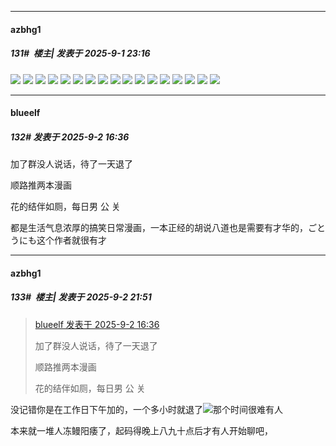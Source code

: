 ﻿
*****

####  azbhg1  
##### 131#         楼主| 发表于 2025-9-1 23:16

<img src="https://image.ys-8.de/file/cnlGl9oa.jpg" referrerpolicy="no-referrer">
<img src="https://image.ys-8.de/file/TP53qyhN.jpg" referrerpolicy="no-referrer">
<img src="https://image.ys-8.de/file/38YiRlGR.jpg" referrerpolicy="no-referrer">
<img src="https://image.ys-8.de/file/wH0rKAq8.jpg" referrerpolicy="no-referrer">
<img src="https://image.ys-8.de/file/79juzNp1.jpg" referrerpolicy="no-referrer">
<img src="https://image.ys-8.de/file/5gLFtI42.jpg" referrerpolicy="no-referrer">
<img src="https://image.ys-8.de/file/IQYnb8aP.jpg" referrerpolicy="no-referrer">
<img src="https://image.ys-8.de/file/DtR1kzG8.jpg" referrerpolicy="no-referrer">
<img src="https://image.ys-8.de/file/BpcLjQ1U.jpg" referrerpolicy="no-referrer">
<img src="https://image.ys-8.de/file/uYEkpPEm.jpg" referrerpolicy="no-referrer">
<img src="https://image.ys-8.de/file/AcLKDRMf.jpg" referrerpolicy="no-referrer">
<img src="https://image.ys-8.de/file/IWjE1gIT.jpg" referrerpolicy="no-referrer">
<img src="https://image.ys-8.de/file/HelhMcHQ.jpg" referrerpolicy="no-referrer">
<img src="https://image.ys-8.de/file/Mk76rwnK.jpg" referrerpolicy="no-referrer">
<img src="https://image.ys-8.de/file/CuPMKGsM.jpg" referrerpolicy="no-referrer">
<img src="https://image.ys-8.de/file/cynaJ1zX.jpg" referrerpolicy="no-referrer">
<img src="https://image.ys-8.de/file/AcTm9NFV.jpg" referrerpolicy="no-referrer">


*****

####  blueelf  
##### 132#       发表于 2025-9-2 16:36

加了群没人说话，待了一天退了

顺路推两本漫画

花的结伴如厕，每日男 公 关

都是生活气息浓厚的搞笑日常漫画，一本正经的胡说八道也是需要有才华的，ごとうにも这个作者就很有才


*****

####  azbhg1  
##### 133#         楼主| 发表于 2025-9-2 21:51

<blockquote><a href="httphttps://stage1st.com/2b/forum.php?mod=redirect&amp;goto=findpost&amp;pid=68357993&amp;ptid=2202686" target="_blank">blueelf 发表于 2025-9-2 16:36</a>

加了群没人说话，待了一天退了

顺路推两本漫画

花的结伴如厕，每日男 公 关</blockquote>
没记错你是在工作日下午加的，一个多小时就退了<img src="https://static.stage1st.com/image/smiley/face2017/037.png" referrerpolicy="no-referrer">那个时间很难有人

本来就一堆人冻鳗阳痿了，起码得晚上八九十点后才有人开始聊吧，

